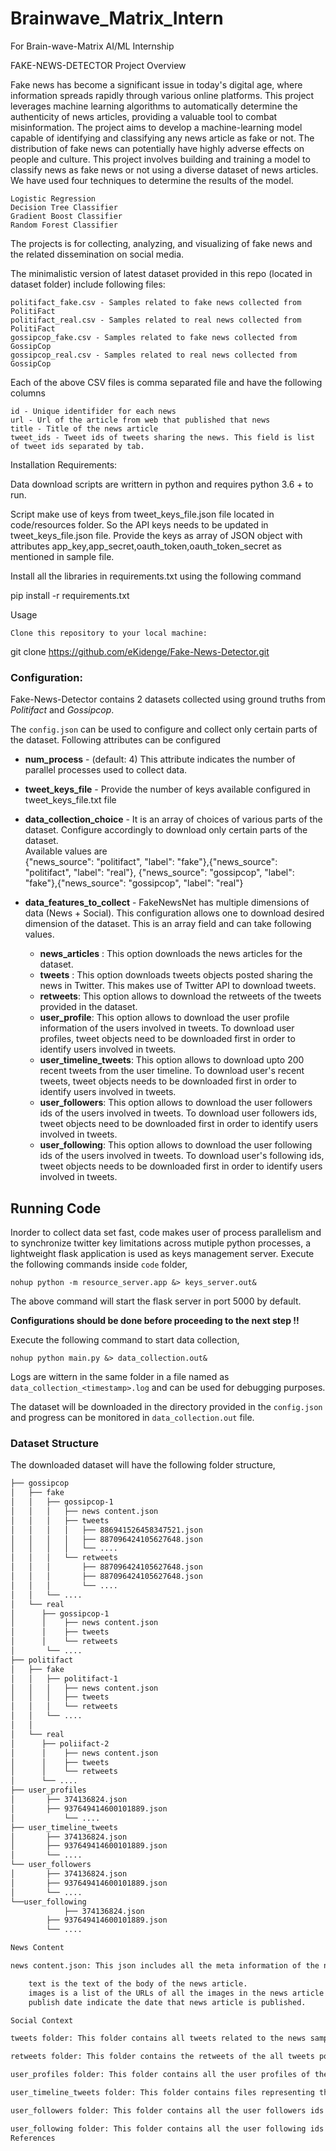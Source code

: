 # Brainwave_Matrix_Intern
For Brain-wave-Matrix AI/ML Internship

FAKE-NEWS-DETECTOR
Project Overview

Fake news has become a significant issue in today's digital age, where information spreads rapidly through various online platforms. This project leverages machine learning algorithms to automatically determine the authenticity of news articles, providing a valuable tool to combat misinformation. The project aims to develop a machine-learning model capable of identifying and classifying any news article as fake or not. The distribution of fake news can potentially have highly adverse effects on people and culture. This project involves building and training a model to classify news as fake news or not using a diverse dataset of news articles. We have used four techniques to determine the results of the model.

    Logistic Regression
    Decision Tree Classifier
    Gradient Boost Classifier
    Random Forest Classifier

The projects is for collecting, analyzing, and visualizing of fake news and the related dissemination on social media.

The minimalistic version of latest dataset provided in this repo (located in dataset folder) include following files:

    politifact_fake.csv - Samples related to fake news collected from PolitiFact
    politifact_real.csv - Samples related to real news collected from PolitiFact
    gossipcop_fake.csv - Samples related to fake news collected from GossipCop
    gossipcop_real.csv - Samples related to real news collected from GossipCop

Each of the above CSV files is comma separated file and have the following columns

    id - Unique identifider for each news
    url - Url of the article from web that published that news
    title - Title of the news article
    tweet_ids - Tweet ids of tweets sharing the news. This field is list of tweet ids separated by tab.

Installation
Requirements:

Data download scripts are writtern in python and requires python 3.6 + to run.

Script make use of keys from tweet_keys_file.json file located in code/resources folder. So the API keys needs to be updated in tweet_keys_file.json file. Provide the keys as array of JSON object with attributes app_key,app_secret,oauth_token,oauth_token_secret as mentioned in sample file.

Install all the libraries in requirements.txt using the following command

pip install -r requirements.txt

Usage

    Clone this repository to your local machine:

git clone https://github.com/eKidenge/Fake-News-Detector.git

###  Configuration:

Fake-News-Detector contains 2 datasets collected using ground truths from _Politifact_ and _Gossipcop_.  
    
The `config.json` can be used to configure and collect only certain parts of the dataset. Following attributes can be configured    
  
 - **num_process** - (default: 4) This attribute indicates the number of parallel processes used to collect data.    
 - **tweet_keys_file** - Provide the number of keys available configured in tweet_keys_file.txt file       
 - **data_collection_choice** - It is an array of choices of various parts of the dataset. Configure accordingly to download only certain parts of the dataset.       
   Available values are  
     {"news_source": "politifact", "label": "fake"},{"news_source": "politifact", "label":    "real"}, {"news_source": "gossipcop", "label": "fake"},{"news_source": "gossipcop", "label": "real"}  
  
 - **data_features_to_collect** - FakeNewsNet has multiple dimensions of data (News + Social). This configuration allows one to download desired dimension of the dataset. This is an array field and can take following values.  
	              
	 - **news_articles** : This option downloads the news articles for the dataset.  
     - **tweets** : This option downloads tweets objects posted sharing the news in Twitter. This makes use of Twitter API to download tweets.  
     - **retweets**: This option allows to download the retweets of the tweets provided in the dataset.  
     - **user_profile**: This option allows to download the user profile information of the users involved in tweets. To download user profiles, tweet objects need to be downloaded first in order to identify users involved in tweets.  
     - **user_timeline_tweets**: This option allows to download upto 200 recent tweets from the user timeline. To download user's recent tweets, tweet objects needs to be downloaded first in order to identify users involved in tweets.
     - **user_followers**: This option allows to download the user followers ids of the users involved in tweets. To download user followers ids, tweet objects need to be downloaded first in order to identify users involved in tweets.  
     - **user_following**: This option allows to download the user following ids of the users involved in tweets. To download user's following ids, tweet objects needs to be downloaded first in order to identify users involved in tweets.


## Running Code

Inorder to collect data set fast, code makes user of process parallelism and to synchronize twitter key limitations across mutiple python processes, a lightweight flask application is used as keys management server.
Execute the following commands inside `code` folder,

    nohup python -m resource_server.app &> keys_server.out&

The above command will start the flask server in port 5000 by default.

**Configurations should be done before proceeding to the next step !!**

Execute the following command to start data collection,

    nohup python main.py &> data_collection.out&

Logs are wittern in the same folder in a file named as `data_collection_<timestamp>.log` and can be used for debugging purposes.

The dataset will be downloaded in the directory provided in the `config.json` and progress can be monitored in `data_collection.out` file. 

### Dataset Structure
The downloaded dataset will have the following  folder structure,
```bash
├── gossipcop
│   ├── fake
│   │   ├── gossipcop-1
│   │	│	├── news content.json
│   │	│	├── tweets
│   │	│	│	├── 886941526458347521.json
│   │	│	│	├── 887096424105627648.json
│   │	│	│	└── ....		
│   │	│  	└── retweets
│   │	│		├── 887096424105627648.json
│   │	│		├── 887096424105627648.json
│   │	│		└── ....
│   │	└── ....			
│   └── real
│      ├── gossipcop-1
│      │	├── news content.json
│      │	├── tweets
│      │	└── retweets
│		└── ....		
├── politifact
│   ├── fake
│   │   ├── politifact-1
│   │   │	├── news content.json
│   │   │	├── tweets
│   │   │	└── retweets
│   │	└── ....		
│   │
│   └── real
│      ├── poliifact-2
│      │	├── news content.json
│      │	├── tweets
│      │	└── retweets
│      └── ....					
├── user_profiles
│		├── 374136824.json
│		├── 937649414600101889.json
│   		└── ....
├── user_timeline_tweets
│		├── 374136824.json
│		├── 937649414600101889.json
│	   	└── ....
└── user_followers
│		├── 374136824.json
│		├── 937649414600101889.json
│	   	└── ....
└──user_following
        	├── 374136824.json
		├── 937649414600101889.json
	   	└── ....

News Content

news content.json: This json includes all the meta information of the news articles collected using the provided news source URLs. This is a JSON object with attributes including:

    text is the text of the body of the news article.
    images is a list of the URLs of all the images in the news article web page.
    publish date indicate the date that news article is published.

Social Context

tweets folder: This folder contains all tweets related to the news sample. This contains the tweet objects of the all the tweet ids provided in the tweet_ids attribute of the dataset csv. All the files in this folder are named as <tweet_id>.json . Each <tweet_id>.json file is a JSON file with format mentioned in https://developer.twitter.com/en/docs/tweets/data-dictionary/overview/tweet-object.html.

retweets folder: This folder contains the retweets of the all tweets posted sharing a particular news article. This folder contains files named as <tweet_id>.json and it contains a array of the retweets for a particular tweets. Each object int the retweet array have format mentioned in https://developer.twitter.com/en/docs/tweets/post-and-engage/api-reference/get-statuses-retweets-id.

user_profiles folder: This folder contains all the user profiles of the users posting tweets related to all news articles. This same folder is used for both datasources ( Politifact and GossipCop). It contains files named as <user_id>.json and have JSON formated mentioned in https://developer.twitter.com/en/docs/tweets/data-dictionary/overview/user-object.html

user_timeline_tweets folder: This folder contains files representing the time line of tweets of users posting tweets related to fake and real news. All files in the folder are named as <user_id>.json and have JSON array of upto 200 recent tweets of the users. The files have format mentioned same as https://developer.twitter.com/en/docs/tweets/timelines/api-reference/get-statuses-user_timeline.html.

user_followers folder: This folder contains all the user followers ids of the users posting tweets related to all news articles. This same folder is used for both datasources ( Politifact and GossipCop). It contains files named as <user_id>.json and have JSON data with user_id and followers attributes.

user_following folder: This folder contains all the user following ids of the users posting tweets related to all news articles. This same folder is used for both datasources ( Politifact and GossipCop). It contains files named as <user_id>.json and have JSON data with user_id and following attributes.
References


